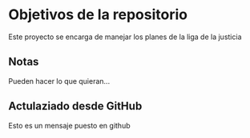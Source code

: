 # Objetivos de la repositorio

Este proyecto se encarga de manejar los planes de la liga de la justicia


## Notas
Pueden hacer lo que quieran...

## Actulaziado desde GitHub
Esto es un mensaje puesto en github
